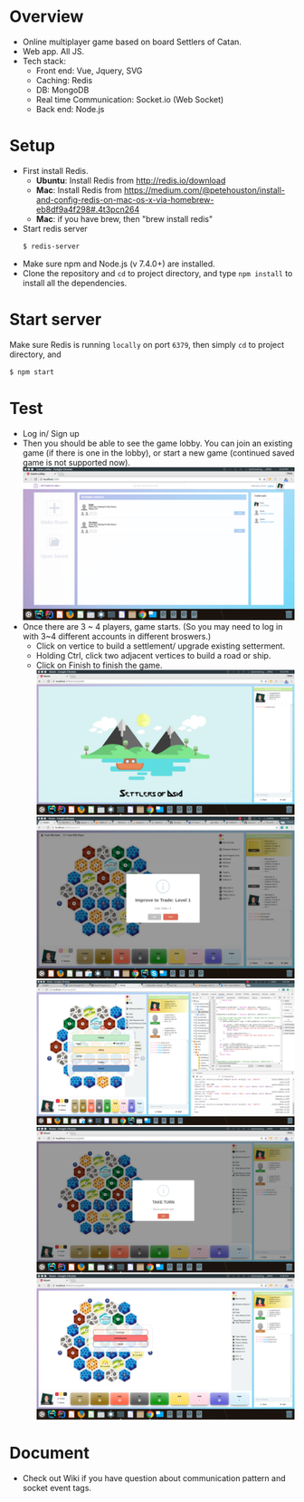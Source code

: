 # Overview
- Online multiplayer game based on board Settlers of Catan.
- Web app. All JS.
- Tech stack: 
  - Front end: Vue, Jquery, SVG
  - Caching: Redis
  - DB: MongoDB
  - Real time Communication: Socket.io (Web Socket)
  - Back end: Node.js


# Setup
- First install Redis.
  - **Ubuntu**: Install Redis from http://redis.io/download
  - **Mac**: Install Redis from https://medium.com/@petehouston/install-and-config-redis-on-mac-os-x-via-homebrew-eb8df9a4f298#.4t3pcn264
  - **Mac**: if you have brew, then "brew install redis"
- Start redis server 
  ```sh
  $ redis-server
  ```
- Make sure npm and Node.js (v 7.4.0+) are installed. 
- Clone the repository and `cd` to project directory, and type `npm install` to install all the dependencies.


# Start server
Make sure Redis is running `locally` on port `6379`, then simply `cd` to project directory, and
```sh
$ npm start
```

# Test
- Log in/ Sign up
- Then you should be able to see the game lobby. You can join an existing game (if there is one in the lobby), or start a new game (continued saved game is not supported now).
![lobby](https://github.com/cherylyli/settlersOfAsia/blob/master/screenshots/Screenshot%20from%202018-02-07%2021-54-56.png)
- Once there are 3 ~ 4 players, game starts. (So you may need to log in with 3~4 different accounts in different broswers.)
  - Click on vertice to build a settlement/ upgrade existing setterment.
  - Holding Ctrl, click two adjacent vertices to build a road or ship.
  - Click on Finish to finish the game.
![waiting](https://github.com/cherylyli/settlersOfAsia/blob/master/screenshots/Screenshot%20from%202018-02-07%2021-55-26.png)
![p1](https://github.com/cherylyli/settlersOfAsia/blob/master/screenshots/Screenshot%20from%202017-04-04%2017-55-44.png)
![p2](https://github.com/cherylyli/settlersOfAsia/blob/master/screenshots/Screenshot%20from%202017-04-12%2009-29-28.png)
![p3](https://github.com/cherylyli/settlersOfAsia/blob/master/screenshots/Screenshot%20from%202018-02-07%2021-57-42.png)
![p4](https://github.com/cherylyli/settlersOfAsia/blob/master/screenshots/Screenshot%20from%202018-02-07%2021-58-00.png)
# Document
- Check out Wiki if you have question about communication pattern and socket event tags.


